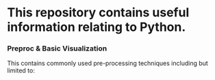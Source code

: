 # This repository contains useful information relating to Python.

### Preproc & Basic Visualization

This contains commonly used pre-processing techniques including but limited to:

